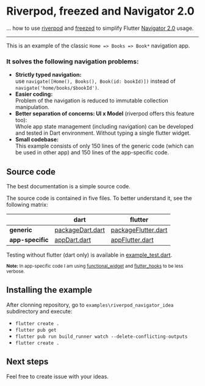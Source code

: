 # Riverpod, freezed and Navigator 2.0

... how to use [riverpod](https://riverpod.dev/) and [freezed](https://github.com/rrousselGit/freezed) 
to simplify Flutter [Navigator 2.0](https://medium.com/flutter/learning-flutters-new-navigation-and-routing-system-7c9068155ade) usage.

-----------------

This is an example of the classic ```Home => Books => Book*``` navigation app. 

### It solves the following navigation problems:

- **Strictly typed navigation:** <br>use ```navigate([Home(), Books(), Book(id: bookId)])``` instead of ```navigate('home/books/$bookId')```.
- **Easier coding:** <br>Problem of the navigation is reduced to immutable collection manipulation.
- **Better separation of concerns: UI x Model** (riverpod offers this feature too): <br>
  Whole app state management (including navigation) can be developed and tested in Dart environment. Without typing a single flutter widget.
- **Small codebase:** <br>This example consists of only 150 lines of the generic code (which can be used in other app) and 150 lines of the app-specific code.

## Source code

The best documentation is a simple source code. 

The source code is contained in five files.
To better understand it, see the following matrix:

| | dart | flutter |
|---|---|--- |
| **generic** | [packageDart.dart](lib/src/packageDart.dart) | [packageFlutter.dart](lib/src/packageFlutter.dart) |
| **app-specific** | [appDart.dart](lib/src/appDart/appDart.dart) | [appFlutter.dart](lib/src/appFlutter/appFlutter.dart)  |

Testing without flutter (dart only) is available in [example_test.dart](test/example_test.dart).

<sub>**Note:** In app-specific code I am using [functional_widget](https://github.com/rrousselGit/functional_widget) and [flutter_hooks](https://github.com/rrousselGit/flutter_hooks) to be less verbose.</sub>

## Installing the example

After clonning repository, go to ```examples\riverpod_navigator_idea``` subdirectory and execute:

- ```flutter create .```
- ```flutter pub get```
- ```flutter pub run build_runner watch --delete-conflicting-outputs```
- ```flutter create .```

## Next steps

Feel free to create issue with your ideas. 
